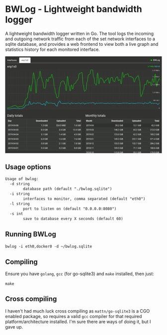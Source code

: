 # BWLog - Lightweight bandwidth logger

A lightweight bandwidth logger written in Go. The tool logs the incoming and outgoing network traffic from each
of the set network interfaces to a sqlite database, and provides a web frontend to view both a live graph and
statistics history for each monitored interface.

![BWLog Screenshot](screenshot.png "BWLog Screenshot")


## Usage options

```
Usage of bwlog:
  -d string
        database path (default "./bwlog.sqlite")
  -i string
        interfaces to monitor, comma separated (default "eth0")
  -l string
        port to listen on (default "0.0.0.0:8080")
  -s int
        save to database every X seconds (default 60)
```


## Running BWLog

`bwlog -i eth0,docker0 -d ~/bwlog.sqlite`


## Compiling

Ensure you have `golang`, `gcc` (for go-sqlite3) and `make` installed, then just:

`make`


## Cross compiling

I haven't had much luck cross compiling as `mattn/go-sqlite3` is a CGO enabled package, so requires a valid `gcc`
compiler for that required platform/architecture installed. I'm sure there are ways of doing it, but I gave up.
